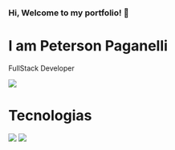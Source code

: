 ### Hi, Welcome to my portfolio! 👋
<div>
 <h1>I am Peterson Paganelli</h1>
<p>FullStack Developer</p>
</div>


<img src="https://github-readme-stats.vercel.app/api/top-langs/?username=Peterson-Paganelli" alt="">
<br />
<img src="https://github-readme-stats.vercel.app/api?username=Peterson-Paganelli&show_icons=true&theme=radical"/>

<h1>Tecnologias</h1>
<img src="https://img.shields.io/badge/Docker-2CA5E0?style=for-the-badge&logo=docker&logoColor=white" />
<img src="{BadgeURLHere}" />



<!--
**Peterson-Paganelli/Peterson-Paganelli** is a ✨ _special_ ✨ repository because its `README.md` (this file) appears on your GitHub profile.

Here are some ideas to get you started:

- 🔭 I’m currently working on ...
- 🌱 I’m currently learning ...
- 👯 I’m looking to collaborate on ...
- 🤔 I’m looking for help with ...
- 💬 Ask me about ...
- 📫 How to reach me: ...
- 😄 Pronouns: ...
- ⚡ Fun fact: ...
-->

